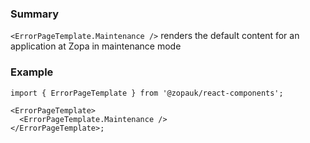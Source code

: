 ### Summary

`<ErrorPageTemplate.Maintenance />` renders the default content for an application at Zopa in maintenance mode

### Example

```tsx
import { ErrorPageTemplate } from '@zopauk/react-components';

<ErrorPageTemplate>
  <ErrorPageTemplate.Maintenance />
</ErrorPageTemplate>;
```
